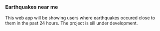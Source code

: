 ### Earthquakes near me

This web app will be showing users where earthquakes occured close to them in the past 24 hours. The project is sill under development.
